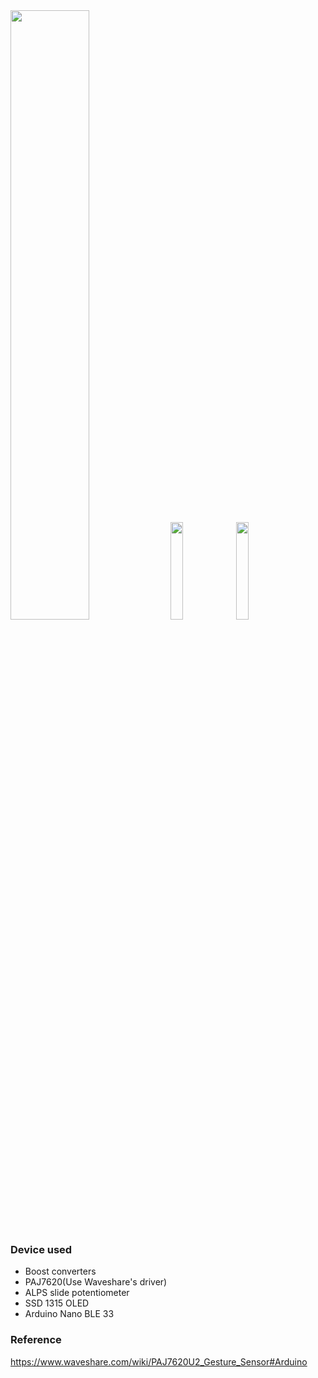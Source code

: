 
<img src="https://user-images.githubusercontent.com/7036706/283999791-46337b97-0427-48cc-bfe0-7856b051560e.jpg" width="50%" height="50%">

<img src="https://github.com/MartinRGB/MCU-SBC-Note/assets/7036706/1e917bb8-230d-452a-97a4-69d07654eecf" width="20%" height="20%">

<img src="https://github.com/MartinRGB/MCU-SBC-Note/assets/7036706/b3ca9f2a-9b5d-4eb7-89ec-74fc227ce1c8" width="20%" height="20%">

### Device used

- Boost converters
- PAJ7620(Use Waveshare's driver)
- ALPS slide potentiometer
- SSD 1315 OLED
- Arduino Nano BLE 33

### Reference

https://www.waveshare.com/wiki/PAJ7620U2_Gesture_Sensor#Arduino



